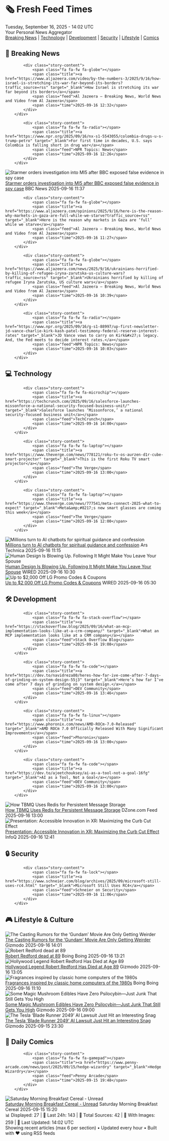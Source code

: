 <!-- Processing 54 RSS feeds at 2025-09-16 14:01:57 UTC -->
<!-- Processing: Saturday Morning Breakfast Cereal -->
<!-- Processing: Penny Arcade -->
<!-- Processing: Poorly Drawn Lines -->
<!-- Processing: Dilbert -->
<!-- Processing: Dinosaur Comics -->
<!-- Processing: CNN Top Stories -->
<!-- Processing: BBC Breaking News -->
<!-- Processing: Reuters Top News -->
<!-- Processing: Reuters World News -->
<!-- Processing: Associated Press Breaking -->
<!-- Processing: NBC News Breaking -->
<!-- Processing: TechCrunch -->
<!-- Processing: The Verge -->
<!-- Processing: Dev.to -->
<!-- Processing: Phoronix Linux News -->
<!-- Processing: It's FOSS -->
<!-- Error processing https://itsfoss.com/rss/: The read operation timed out -->
<!-- Processing: OMG! Ubuntu -->
<!-- Processing: Red Hat Blog -->
<!-- Processing: Ubuntu Blog -->
<!-- Processing: GitHub Blog -->
<!-- Processing: Gizmodo -->
<!-- Processing: Boing Boing -->
<!-- Processing: Krebs on Security -->
<!-- Processing: Schneier on Security -->
<!-- Generated 9 new posts out of 24 feeds processed -->
<div class="newspaper-header">
    <h1 class="newspaper-title">🗞️ Fresh Feed Times</h1>
    <div class="newspaper-date">Tuesday, September 16, 2025 - 14:02 UTC</div>
    <div class="newspaper-subtitle">Your Personal News Aggregator</div>
</div>

<div class="newspaper-nav">
    <a href="#breaking">Breaking News</a> |
    <a href="#tech">Technology</a> |
    <a href="#dev">Development</a> |
    <a href="#security">Security</a> |
    <a href="#lifestyle">Lifestyle</a> |
    <a href="#webcomics">Comics</a>
</div>

<div class="news-section breaking-news" id="breaking">
<h2 class="section-header">🚨 Breaking News</h2>
<div class="stories-container">
<div class="story">
            
            <div class="story-content">
                <span class="fa fa-fw fa-globe"></span>
                <span class="title"><a href="https://www.aljazeera.com/video/by-the-numbers-3/2025/9/16/how-israel-is-stretching-its-war-far-beyond-its-borders?traffic_source=rss" target="_blank">How Israel is stretching its war far beyond its borders</a></span>
                <span class="feed">Al Jazeera – Breaking News, World News and Video from Al Jazeera</span>
                <span class="time">2025-09-16 12:32</span>
            </div>
        </div>
<div class="story">
            
            <div class="story-content">
                <span class="fa fa-fw fa-radio"></span>
                <span class="title"><a href="https://www.npr.org/2025/09/16/nx-s1-5543055/colombia-drugs-u-s-trump-petro" target="_blank">For first time in decades, U.S. says Colombia is falling short in drug war</a></span>
                <span class="feed">NPR Topics: News</span>
                <span class="time">2025-09-16 12:26</span>
            </div>
        </div>
<div class="story">
            <img src="https://ichef.bbci.co.uk/ace/standard/240/cpsprodpb/9b10/live/c2545e70-92f4-11f0-84c8-99de564f0440.png" alt="Starmer orders investigation into MI5 after BBC exposed false evidence in spy case" class="story-image" loading="lazy" onerror="this.style.display='none'">
            <div class="story-content">
                <span class="fa fa-fw fa-flag"></span>
                <span class="title"><a href="https://www.bbc.com/news/articles/cn834zwe83lo?at_medium=RSS&at_campaign=rss" target="_blank">Starmer orders investigation into MI5 after BBC exposed false evidence in spy case</a></span>
                <span class="feed">BBC News</span>
                <span class="time">2025-09-16 11:37</span>
            </div>
        </div>
<div class="story">
            
            <div class="story-content">
                <span class="fa fa-fw fa-globe"></span>
                <span class="title"><a href="https://www.aljazeera.com/opinions/2025/9/16/here-is-the-reason-why-markets-in-gaza-are-full-while-we-starve?traffic_source=rss" target="_blank">Here is the reason why markets in Gaza are ‘full’ while we starve</a></span>
                <span class="feed">Al Jazeera – Breaking News, World News and Video from Al Jazeera</span>
                <span class="time">2025-09-16 11:27</span>
            </div>
        </div>
<div class="story">
            
            <div class="story-content">
                <span class="fa fa-fw fa-globe"></span>
                <span class="title"><a href="https://www.aljazeera.com/news/2025/9/16/ukrainians-horrified-by-killing-of-refugee-iryna-zarutska-us-culture-wars?traffic_source=rss" target="_blank">Ukrainians horrified by killing of refugee Iryna Zarutska, US culture wars</a></span>
                <span class="feed">Al Jazeera – Breaking News, World News and Video from Al Jazeera</span>
                <span class="time">2025-09-16 10:39</span>
            </div>
        </div>
<div class="story">
            
            <div class="story-content">
                <span class="fa fa-fw fa-radio"></span>
                <span class="title"><a href="https://www.npr.org/2025/09/16/g-s1-88997/up-first-newsletter-jd-vance-charlie-kirk-kash-patel-testimony-federal-reserve-interest-rates" target="_blank">JD Vance vows to carry on Kirk&#x27;s legacy. And, the Fed meets to decide interest rates.</a></span>
                <span class="feed">NPR Topics: News</span>
                <span class="time">2025-09-16 10:03</span>
            </div>
        </div>
</div>
</div>
<div class="news-section tech-news" id="tech">
<h2 class="section-header">💻 Technology</h2>
<div class="stories-container">
<div class="story">
            
            <div class="story-content">
                <span class="fa fa-fw fa-microchip"></span>
                <span class="title"><a href="https://techcrunch.com/2025/09/16/salesforce-launches-missonforce-a-national-security-focused-business-unit/" target="_blank">Salesforce launches ‘Missonforce,’ a national security-focused business unit</a></span>
                <span class="feed">TechCrunch</span>
                <span class="time">2025-09-16 14:00</span>
            </div>
        </div>
<div class="story">
            
            <div class="story-content">
                <span class="fa fa-fw fa-laptop"></span>
                <span class="title"><a href="https://www.theverge.com/news/778121/roku-tv-os-aurzen-d1r-cube-smart-projector" target="_blank">This is the first Roku TV smart projector</a></span>
                <span class="feed">The Verge</span>
                <span class="time">2025-09-16 13:00</span>
            </div>
        </div>
<div class="story">
            
            <div class="story-content">
                <span class="fa fa-fw fa-laptop"></span>
                <span class="title"><a href="https://www.theverge.com/news/777541/meta-connect-2025-what-to-expect" target="_blank">Meta&amp;#8217;s new smart glasses are coming this week</a></span>
                <span class="feed">The Verge</span>
                <span class="time">2025-09-16 12:00</span>
            </div>
        </div>
<div class="story">
            <img src="https://cdn.arstechnica.net/wp-content/uploads/2025/09/robot_church-500x500.jpg" alt="Millions turn to AI chatbots for spiritual guidance and confession" class="story-image" loading="lazy" onerror="this.style.display='none'">
            <div class="story-content">
                <span class="fa fa-fw fa-cog"></span>
                <span class="title"><a href="https://arstechnica.com/ai/2025/09/millions-turn-to-ai-chatbots-for-spiritual-guidance-and-confession/" target="_blank">Millions turn to AI chatbots for spiritual guidance and confession</a></span>
                <span class="feed">Ars Technica</span>
                <span class="time">2025-09-16 11:15</span>
            </div>
        </div>
<div class="story">
            <img src="https://media.wired.com/photos/68c48919e1492c11d224ada4/master/pass/091225-culture-human-design.jpg" alt="Human Design Is Blowing Up. Following It Might Make You Leave Your Spouse" class="story-image" loading="lazy" onerror="this.style.display='none'">
            <div class="story-content">
                <span class="fa fa-fw fa-bolt"></span>
                <span class="title"><a href="https://www.wired.com/story/human-design-is-blowing-up-following-it-might-make-you-leave-your-spouse/" target="_blank">Human Design Is Blowing Up. Following It Might Make You Leave Your Spouse</a></span>
                <span class="feed">WIRED</span>
                <span class="time">2025-09-16 10:30</span>
            </div>
        </div>
<div class="story">
            <img src="https://media.wired.com/photos/67b63b985a505b018b67ed90/master/pass/WIRED-Coupons-R2_17.png" alt="Up to $2,000 Off LG Promo Codes &amp; Coupons" class="story-image" loading="lazy" onerror="this.style.display='none'">
            <div class="story-content">
                <span class="fa fa-fw fa-bolt"></span>
                <span class="title"><a href="https://www.wired.com/story/lg-promo-code/" target="_blank">Up to $2,000 Off LG Promo Codes &amp; Coupons</a></span>
                <span class="feed">WIRED</span>
                <span class="time">2025-09-16 05:30</span>
            </div>
        </div>
</div>
</div>
<div class="news-section dev-news" id="dev">
<h2 class="section-header">🛠️ Development</h2>
<div class="stories-container">
<div class="story">
            
            <div class="story-content">
                <span class="fa fa-fw fa-stack-overflow"></span>
                <span class="title"><a href="https://stackoverflow.blog/2025/09/16/what-an-mcp-implementation-looks-like-at-a-crm-company/" target="_blank">What an MCP implementation looks like at a CRM company</a></span>
                <span class="feed">Stack Overflow Blog</span>
                <span class="time">2025-09-16 19:08</span>
            </div>
        </div>
<div class="story">
            
            <div class="story-content">
                <span class="fa fa-fw fa-code"></span>
                <span class="title"><a href="https://dev.to/navidreza80/heres-how-far-ive-come-after-7-days-of-grinding-on-system-design-55j3" target="_blank">Here’s how far I’ve come after 7 days of grinding on system design.</a></span>
                <span class="feed">DEV Community</span>
                <span class="time">2025-09-16 13:46</span>
            </div>
        </div>
<div class="story">
            
            <div class="story-content">
                <span class="fa fa-fw fa-linux"></span>
                <span class="title"><a href="https://www.phoronix.com/news/AMD-ROCm-7.0-Released" target="_blank">AMD ROCm 7.0 Officially Released With Many Significant Improvements</a></span>
                <span class="feed">Phoronix</span>
                <span class="time">2025-09-16 13:00</span>
            </div>
        </div>
<div class="story">
            
            <div class="story-content">
                <span class="fa fa-fw fa-code"></span>
                <span class="title"><a href="https://dev.to/ajeetchouksey/ai-as-a-tool-not-a-goal-16fg" target="_blank">AI as a Tool, Not a Goal</a></span>
                <span class="feed">DEV Community</span>
                <span class="time">2025-09-16 13:00</span>
            </div>
        </div>
<div class="story">
            <img src="https://dz2cdn1.dzone.com/thumbnail?fid=18624405&w=600" alt="How TBMQ Uses Redis for Persistent Message Storage" class="story-image" loading="lazy" onerror="this.style.display='none'">
            <div class="story-content">
                <span class="fa fa-fw fa-newspaper"></span>
                <span class="title"><a href="https://dzone.com/articles/tbmq-redis-persistent-message-storage" target="_blank">How TBMQ Uses Redis for Persistent Message Storage</a></span>
                <span class="feed">DZone.com Feed</span>
                <span class="time">2025-09-16 13:00</span>
            </div>
        </div>
<div class="story">
            <img src="https://res.infoq.com/presentations/accessibility-xr/en/mediumimage/dylan-fox-medium-1756891034995.jpg" alt="Presentation: Accessible Innovation in XR: Maximizing the Curb Cut Effect" class="story-image" loading="lazy" onerror="this.style.display='none'">
            <div class="story-content">
                <span class="fa fa-fw fa-info-circle"></span>
                <span class="title"><a href="https://www.infoq.com/presentations/accessibility-xr/?utm_campaign=infoq_content&utm_source=infoq&utm_medium=feed&utm_term=global" target="_blank">Presentation: Accessible Innovation in XR: Maximizing the Curb Cut Effect</a></span>
                <span class="feed">InfoQ</span>
                <span class="time">2025-09-16 12:41</span>
            </div>
        </div>
</div>
</div>
<div class="news-section security-news" id="security">
<h2 class="section-header">🔒 Security</h2>
<div class="stories-container">
<div class="story">
            
            <div class="story-content">
                <span class="fa fa-fw fa-lock"></span>
                <span class="title"><a href="https://www.schneier.com/blog/archives/2025/09/microsoft-still-uses-rc4.html" target="_blank">Microsoft Still Uses RC4</a></span>
                <span class="feed">Schneier on Security</span>
                <span class="time">2025-09-16 11:06</span>
            </div>
        </div>
</div>
</div>
<div class="news-section lifestyle-news" id="lifestyle">
<h2 class="section-header">🎮 Lifestyle & Culture</h2>
<div class="stories-container">
<div class="story">
            <img src="https://gizmodo.com/app/uploads/2025/09/MS-0916-Mobile-Suit-Gundam-Amuro-Ray.jpg" alt="The Casting Rumors for the ‘Gundam’ Movie Are Only Getting Weirder" class="story-image" loading="lazy" onerror="this.style.display='none'">
            <div class="story-content">
                <span class="fa fa-fw fa-computer"></span>
                <span class="title"><a href="https://gizmodo.com/mobile-suit-gundam-movie-benson-boone-sydney-sweeney-2000659220" target="_blank">The Casting Rumors for the ‘Gundam’ Movie Are Only Getting Weirder</a></span>
                <span class="feed">Gizmodo</span>
                <span class="time">2025-09-16 14:01</span>
            </div>
        </div>
<div class="story">
            <img src="https://i0.wp.com/boingboing.net/wp-content/uploads/2025/09/Robert-Redford-at-a-Press-Conference-Supporting-.jpg?fit=1080%2C717&amp;quality=60&amp;ssl=1" alt="Robert Redford dead at 89" class="story-image" loading="lazy" onerror="this.style.display='none'">
            <div class="story-content">
                <span class="fa fa-fw fa-arrow-right"></span>
                <span class="title"><a href="https://boingboing.net/2025/09/16/robert-redford-dead-at-89.html" target="_blank">Robert Redford dead at 89</a></span>
                <span class="feed">Boing Boing</span>
                <span class="time">2025-09-16 13:21</span>
            </div>
        </div>
<div class="story">
            <img src="https://gizmodo.com/app/uploads/2025/09/robert-redford-captain-america-civil-war.jpg" alt="Hollywood Legend Robert Redford Has Died at Age 89" class="story-image" loading="lazy" onerror="this.style.display='none'">
            <div class="story-content">
                <span class="fa fa-fw fa-computer"></span>
                <span class="title"><a href="https://gizmodo.com/robert-redford-dead-captain-america-butch-cassidy-petes-dragon-2000659319" target="_blank">Hollywood Legend Robert Redford Has Died at Age 89</a></span>
                <span class="feed">Gizmodo</span>
                <span class="time">2025-09-16 13:05</span>
            </div>
        </div>
<div class="story">
            <img src="https://i0.wp.com/boingboing.net/wp-content/uploads/2025/09/Eau-de-8-bit.jpg?fit=1080%2C657&amp;quality=60&amp;ssl=1" alt="Fragrances inspired by classic home computers of the 1980s" class="story-image" loading="lazy" onerror="this.style.display='none'">
            <div class="story-content">
                <span class="fa fa-fw fa-arrow-right"></span>
                <span class="title"><a href="https://boingboing.net/2025/09/16/fragrances-inspired-by-classic-home-computers-of-the-1980s.html" target="_blank">Fragrances inspired by classic home computers of the 1980s</a></span>
                <span class="feed">Boing Boing</span>
                <span class="time">2025-09-16 11:10</span>
            </div>
        </div>
<div class="story">
            <img src="https://gizmodo.com/app/uploads/2025/09/psychedelic-mushrooms-main-e1757967908186.jpg" alt="Some Magic Mushroom Edibles Have Zero Psilocybin—Just Junk That Still Gets You High" class="story-image" loading="lazy" onerror="this.style.display='none'">
            <div class="story-content">
                <span class="fa fa-fw fa-computer"></span>
                <span class="title"><a href="https://gizmodo.com/some-magic-mushroom-edibles-have-zero-psilocybin-just-junk-that-still-gets-you-high-2000659049" target="_blank">Some Magic Mushroom Edibles Have Zero Psilocybin—Just Junk That Still Gets You High</a></span>
                <span class="feed">Gizmodo</span>
                <span class="time">2025-09-16 09:00</span>
            </div>
        </div>
<div class="story">
            <img src="https://gizmodo.com/app/uploads/2025/08/bladerunner2049.jpg" alt="The Tesla ‘Blade Runner 2049’ AI Lawsuit Just Hit an Interesting Snag" class="story-image" loading="lazy" onerror="this.style.display='none'">
            <div class="story-content">
                <span class="fa fa-fw fa-computer"></span>
                <span class="title"><a href="https://gizmodo.com/the-tesla-blade-runner-2049-ai-lawsuit-just-hit-an-interesting-snag-2000659087" target="_blank">The Tesla ‘Blade Runner 2049’ AI Lawsuit Just Hit an Interesting Snag</a></span>
                <span class="feed">Gizmodo</span>
                <span class="time">2025-09-15 23:30</span>
            </div>
        </div>
</div>
</div>
<div class="news-section webcomics-section" id="webcomics">
<h2 class="section-header">🎨 Daily Comics</h2>
<div class="stories-container">
<div class="story">
            
            <div class="story-content">
                <span class="fa fa-fw fa-gamepad"></span>
                <span class="title"><a href="https://www.penny-arcade.com/news/post/2025/09/15/hedge-wizardry" target="_blank">Hedge Wizardry</a></span>
                <span class="feed">Penny Arcade</span>
                <span class="time">2025-09-15 19:48</span>
            </div>
        </div>
<div class="story">
            <img src="https://www.smbc-comics.com/comics/1757808993-20250915.png" alt="Saturday Morning Breakfast Cereal - Unread" class="story-image" loading="lazy" onerror="this.style.display='none'">
            <div class="story-content">
                <span class="fa fa-fw fa-smile"></span>
                <span class="title"><a href="https://www.smbc-comics.com/comic/unread" target="_blank">Saturday Morning Breakfast Cereal - Unread</a></span>
                <span class="feed">Saturday Morning Breakfast Cereal</span>
                <span class="time">2025-09-15 15:20</span>
            </div>
        </div>
</div>
</div>

<div class="newspaper-footer">
    <div class="stats">
        📊 Displayed: 27 | 📅 Last 24h: 143 | 📡 Total Sources: 42 | 📸 With Images: 259 |
        🔄 Last Updated: 14:02 UTC
    </div>
    <div class="footer-note">
        Showing recent articles (max 6 per section) • Updated every hour • Built with ❤️ using RSS feeds
    </div>
</div>
